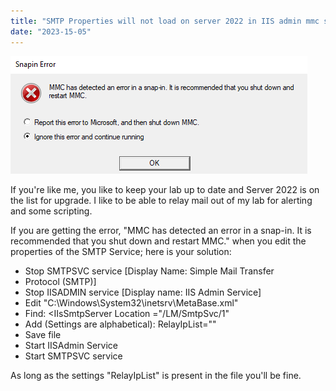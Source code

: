 ```yaml
---
title: "SMTP Properties will not load on server 2022 in IIS admin mmc snap-in"
date: "2023-15-05"
---
```


![](images/mmc-error.png)

If you're like me, you like to keep your lab up to date and Server 2022 is on the list for upgrade. I like to be able to relay mail out of my lab for alerting and some scripting.

If you are getting the error, "MMC has detected an error in a snap-in. It is recommended that you shut down and restart MMC." when you edit the properties of the SMTP Service; here is your solution:

* Stop SMTPSVC service [Display Name: Simple Mail Transfer 
* Protocol (SMTP)]
* Stop IISADMIN service [Display name: IIS Admin Service]
* Edit "C:\Windows\System32\inetsrv\MetaBase.xml"
* Find: <IIsSmtpServer Location ="/LM/SmtpSvc/1"
* Add (Settings are alphabetical): RelayIpList=""
* Save file
* Start IISAdmin Service
* Start SMTPSVC service

As long as the settings "RelayIpList" is present in the file you'll be fine.

